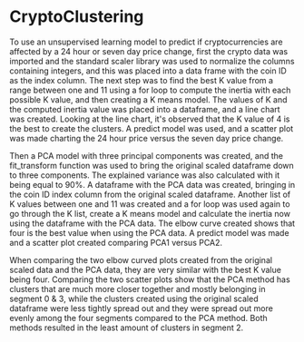 # CryptoClustering

To use an unsupervised learning model to predict if cryptocurrencies are affected by a 24 hour or seven day price change, first the crypto data was imported and the standard scaler library was used to normalize the columns containing integers, and this was placed into a data frame with the coin ID as the index column. The next step was to find the best K value from a range between one and 11 using a for loop to compute the inertia with each possible K value, and then creating a K means model. The values of K and the computed inertia value was placed into a dataframe, and a line chart was created. Looking at the line chart, it's observed that the K value of 4 is the best to create the clusters. A predict model was used, and a scatter plot was made charting the 24 hour price versus the seven day price change.

Then a PCA model with three principal components was created, and the fit_transform function was used to bring the original scaled dataframe down to three components. The explained variance was also calculated with it being equal to 90%. A dataframe with the PCA data was created, bringing in the coin ID index column from the original scaled dataframe. Another list of K values between one and 11 was created and a for loop was used again to go through the K list, create a K means model and calculate the inertia now using the dataframe with the PCA data.  The elbow curve created shows that four is the best value when using the PCA data. A predict model was made and a scatter plot created comparing PCA1 versus PCA2. 

When comparing the two elbow curved plots created from the original scaled data and the PCA data, they are very similar with the best K value being four. Comparing the two scatter plots show that the PCA method has clusters that are much more closer together and mostly belonging in segment 0 & 3, while the clusters created using the original scaled dataframe were less tightly spread out and they were spread out more evenly among the four segments compared to the PCA method. Both methods resulted in the least amount of clusters in segment 2.
